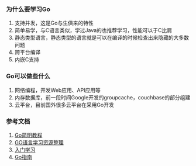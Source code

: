 ### 为什么要学习Go
1. 支持并发，这是Go与生俱来的特性
2. 简单易学，与C语言类似，学过Java的也推荐学习，性能可以于C比肩
3. 静态类型语言，静态类型的语言就是可以在编译的时候检查出来隐藏的大多数问题
4. 跨平台编译
5. 内嵌C支持

### Go可以做些什么
1. 网络编程，开发Web应用、API应用等
2. 内存数据库，前一段时间Google开发的groupcache，couchbase的部分组建
3. 云平台，目前国外很多云平台在采用Go开发

### 参考文档
1. [Go简明教程](http://smallsoho.com/backend/2016/11/20/Go%E7%AE%80%E6%98%8E%E6%95%99%E7%A8%8B/)
2. [GO语言学习资源整理](https://zhuanlan.zhihu.com/p/25493806?utm_source=tuicool&utm_medium=referral)
3. [入门学习](https://github.com/zoeminghong/go-library)
4. [Go指南](https://tour.go-zh.org/welcome/1)